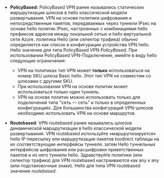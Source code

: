 * **PolicyBased:** PolicyBased VPN ранее назывались статических маршрутизации шлюзов в hello классической модели развертывания. VPN на основе политики шифрования и непосредственные пакетов, передаваемых через туннели IPsec на основе hello политик IPsec, настроенных с комбинациями hello префиксов адресов между локальной сетью и hello виртуальной сети Azure. политика Hello (или селектор трафика) обычно определяется как список в конфигурации устройства VPN hello. Hello значение для типа PolicyBased VPN *PolicyBased*. При использовании PolicyBased VPN-Подключение, имейте в виду hello следующие ограничения:
  
  * VPN на политиках тип VPN может **только** использоваться на номер SKU шлюза Basic hello. Этот тип VPN не совместим со шлюзами с другими SKU.
  * При использовании VPN на основе политик может использоваться только один туннель.
  * VPN на основе политик можно использовать только для подключений типа "сеть — сеть" и только в определенных конфигурациях. Для большинства конфигураций VPN-шлюзов необходимо использовать VPN на основе маршрутов.
* **Routebased**: VPN routebased ранее назывались шлюзов динамической маршрутизации в hello классической модели развертывания. VPN routebased используйте «маршрутизируется» hello IP-пересылку или маршрутизация пакетов toodirect таблицы на их соответствующие интерфейсы туннеля. затем Hello туннельных интерфейсов шифрования или расшифровки приветственных пакетов и из него туннели hello. Здравствуйте политики (или селектор трафика) для VPN routebased настраиваются как any к any (или подстановочные знаки). Hello для типа VPN routebased значение *routebased*.

